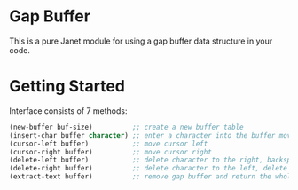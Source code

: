 # Gap Buffer

This is a pure Janet module for using a gap buffer data structure in your code.

# Getting Started

Interface consists of 7 methods:
```lisp
(new-buffer buf-size)          ;; create a new buffer table
(insert-char buffer character) ;; enter a character into the buffer moving the cursor left
(cursor-left buffer)           ;; move cursor left
(cursor-right buffer)          ;; move cursor right
(delete-left buffer)           ;; delete character to the right, backspace
(delete-right buffer)          ;; delete character to the left, delete
(extract-text buffer)          ;; remove gap buffer and return the whole string
```
